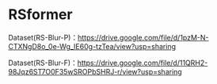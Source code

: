 # RSformer

Dataset(RS-Blur-P)：https://drive.google.com/file/d/1pzM-N-CTXNgD8o_0e-Wg_IE60g-tzTea/view?usp=sharing

Dataset(RS-Blur-F)：https://drive.google.com/file/d/11QRH2-98Jqz6ST7O0F35wSROPbSHRJ-r/view?usp=sharing
